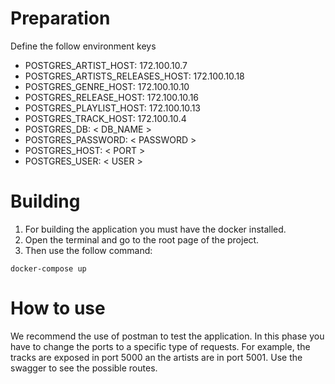 # Preparation

Define the follow environment keys

- POSTGRES_ARTIST_HOST: 172.100.10.7
- POSTGRES_ARTISTS_RELEASES_HOST: 172.100.10.18
- POSTGRES_GENRE_HOST: 172.100.10.10
- POSTGRES_RELEASE_HOST: 172.100.10.16
- POSTGRES_PLAYLIST_HOST: 172.100.10.13
- POSTGRES_TRACK_HOST: 172.100.10.4
- POSTGRES_DB: < DB_NAME >
- POSTGRES_PASSWORD: < PASSWORD >
- POSTGRES_HOST: < PORT >
- POSTGRES_USER: < USER >

# Building

1. For building the application you must have the docker installed.
2. Open the terminal and go to the root page of the project.
3. Then use the follow command:

```
docker-compose up
```

# How to use

We recommend the use of postman to test the application. In this phase you have to change the ports to a specific type of requests. For example, the tracks are exposed in port 5000 an the artists are in port 5001. Use the swagger to see the possible routes.
